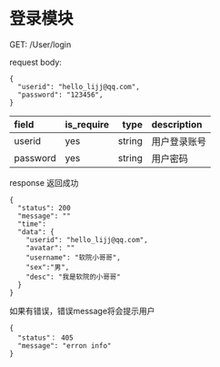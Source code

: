 # 登录模块

GET:  /User/login

request body:
```
{
  "userid": "hello_lijj@qq.com",
  "password": "123456",
}
```
| field      |  is_require |type     | description | 
| :--------  | ------------|--------:| :------     | 
| userid     |   yes       | string  | 用户登录账号 | 
| password   |   yes       | string  | 用户密码  |  


response
返回成功
```
{
  "status": 200
  "message": ""
  "time": 
  "data": {
    "userid": "hello_lijj@qq.com",
    "avatar": ""
    "username": "软院小哥哥",
    "sex":"男",
    "desc": "我是软院的小哥哥"
  }
}
```


如果有错误，错误message将会提示用户
```
{
  "status"： 405
  "message": "erron info"
}

```